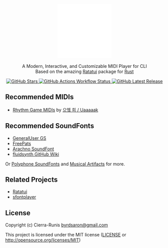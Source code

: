 <p align="center">
  <a href="https://www.figma.com/design/xAz6ZnkUfEbnmSiOV1eItD/KeyDash-Logo?m=auto&t=88x1Dj4PDuYVMv2f-1">
    <img src="https://raw.githubusercontent.com/Cierra-Runis/key-dash/refs/heads/main/.github/logo.svg" alt="Logo" width="172" height="172"/>
  </a>
</p>

<p align="center">
  A Modern, Interactive, and Customizable MIDI Player for CLI<br>
  Based on the amazing <a href="https://ratatui.rs" alt="Ratatui">Ratatui</a> package for <a href="https://www.rust-lang.org">Rust</a>
</p>

<p align="center">
  <a href="https://github.com/Cierra-Runis/key-dash/stargazers">
    <img src="https://img.shields.io/github/stars/Cierra-Runis/key-dash?color=c678dd&logoColor=e06c75&style=for-the-badge" alt="GitHub Stars">
  </a>
  <a href="https://github.com/Cierra-Runis/key-dash/actions/workflows/ci.yml">
    <img src="https://img.shields.io/github/actions/workflow/status/Cierra-Runis/key-dash/ci.yml?branch=main&label=tests&style=for-the-badge" alt="GitHub Actions Workflow Status">
  </a>
  <a href="https://github.com/Cierra-Runis/key-dash/releases">
    <img src="https://img.shields.io/github/v/release/Cierra-Runis/key-dash?style=for-the-badge" alt="GitHub Latest Release">
  </a>
</p>

<!-- ## Features

## Installation

### Using Cargo

```bashE
cargo install key-dash
```

### Using Package Manager

```bash
# Homebrew (macOS)
brew install key-dash
``` -->

## Recommended MIDIs

- [Rhythm Game MIDIs](http://bit.ly/3oNhYpC) by [으엨 희 / Uaaaaak](https://www.youtube.com/@uaaaaak5622)

## Recommended SoundFonts

- [GeneralUser GS](https://schristiancollins.com/generaluser.php)
- [FreePats](https://freepats.zenvoid.org/index.html)
- [Arachno SoundFont](https://www.arachnosoft.com/main/soundfont.php)
- [fluidsynth GitHub Wiki](https://github.com/FluidSynth/fluidsynth/wiki/SoundFont)

Or [Polyphone SoundFonts](https://www.polyphone.io/en/soundfonts) and [Musical Artifacts](https://musical-artifacts.com/artifacts?formats=sf2) for more.

## Related Projects

- [Ratatui](https://ratatui.rs)
- [sfontplayer](https://github.com/sevonj/sfontplayer)

## License

Copyright (c) Cierra-Runis <byrdsaron@gmail.com>

This project is licensed under the MIT license ([LICENSE] or <http://opensource.org/licenses/MIT>)

[LICENSE]: ./LICENSE
